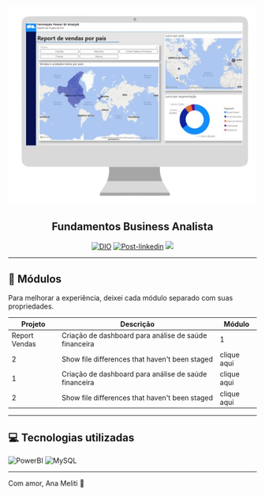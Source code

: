 <p align="center">
<img src="./Report Financials/capafin.png"
   widht="100px">
</img></p>

<h2 align="center"> 
   Fundamentos Business Analista</h2>
   
<p align="center">
<a href="https://dio.com.br"><img src="https://img.shields.io/badge/DIO-Bootcamp-green" alt="DIO"></a>
<a href="https://linkedin.com/in/ana-meliti/"><img src="https://img.shields.io/badge/Project-PowerBI-blue" alt="Post-linkedin"></a>
<img src="https://img.shields.io/github/commit-activity/t/Anameliti/analyses-business-pbi/main?color=violet"> 
</p>

-----

## 🧭​ Módulos

Para melhorar a experiência, deixei cada módulo separado com suas propriedades.

| Projeto | Descrição | Módulo |
| --- | --- | --- |
| Report Vendas | Criação de dashboard para análise de saúde financeira | 1 |
| 2 | Show file differences that haven't been staged | clique aqui |
| 1 | Criação de dashboard para análise de saúde financeira | clique aqui |
| 2 | Show file differences that haven't been staged | clique aqui |

-----

## 💻 Tecnologias utilizadas

![PowerBI](https://img.shields.io/badge/power_bi-F2C811?style=for-the-badge&logo=powerbi&logoColor=black)  ![MySQL](https://img.shields.io/badge/mysql-4479A1.svg?style=for-the-badge&logo=mysql&logoColor=white) 

----

Com amor, Ana Meliti 💜​
